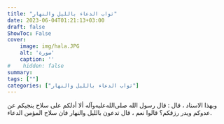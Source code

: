 ```yaml
---
title: "ثواب الدعاء بالليل والنهار"
date: 2023-06-04T01:21:13+03:00
draft: false
ShowToc: False
cover:
    image: img/hala.JPG
    alt: 'صورة'
    caption: ''
#    hidden: false
summary: 
tags: [""]
categories: ["ثواب الدعاء بالليل والنهار"]
---
```

وبهذا الاسناد ، قال : قال رسول الله صلى‌الله‌عليه‌وآله ألا أدلكم على سلاح
ينجيكم عن عدوكم ويدر رزقكم؟ قالوا نعم ، قال تدعون بالليل والنهار
فان سلاح المؤمن الدعاء.


